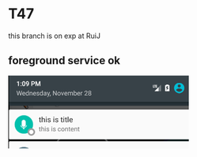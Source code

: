 # T47

this branch is on exp at RuiJ

## foreground service ok

<img src="/img/foregroundServiceOK.png">